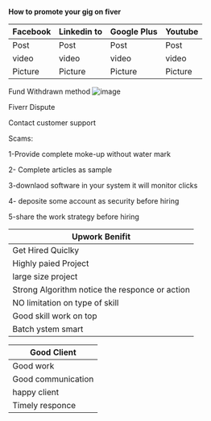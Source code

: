 **How to promote your gig on fiver**
<table>
    <thead>
      <tr>
        <th>Facebook</th>
        <th>Linkedin to</th>
        <th>Google Plus</th>
        <th>Youtube</th>
      </tr>
    </thead>
    <tbody>
        <tr>
            <td>Post</td>
            <td>Post</td>
            <td>Post</td>
            <td>Post</td>          
        </tr>
        <tr>
            <td>video</td>
            <td>video</td>
            <td>video</td>
            <td>video</td>
       </tr>
        <tr>
            <td>Picture</td>  
            <td>Picture</td>          
            <td>Picture</td>          
            <td>Picture</td>          
       </tr>
    </tbody>
  </table>


Fund Withdrawn method
![image](https://github.com/princit/FreeLancing/assets/29123911/804a1e6c-d473-41f1-99a0-4c1287e560d0)

Fiverr Dispute

Contact customer support

Scams:

1-Provide complete moke-up without water mark

2- Complete articles as sample

3-downlaod software in your system it will monitor clicks

4- deposite some account as security before hiring

5-share the work strategy before hiring

<table>
    <thead>
      <tr>
        <th>Upwork Benifit</th>
      </tr>
    </thead>
    <tbody>
        <tr>
            <td>Get Hired Quiclky</td>         
        </tr>
        <tr>
            <td>Highly paied Project</td>
       </tr>
        <tr>
            <td>large size project</td>         
       </tr>
        <tr>
            <td>Strong Algorithm notice the responce or action </td>         
       </tr>       
        <tr>
            <td>NO limitation on type of skill </td>         
       </tr>
        <tr>
            <td>Good skill work on top </td>         
       </tr>
        <tr>
            <td>Batch ystem smart</td>         
       </tr>
    </tbody>
  </table>

<table>
    <thead>
      <tr>
        <th>Good Client</th>
      </tr>
    </thead>
    <tbody>
        <tr>
            <td>Good work</td>         
        </tr>
        <tr>
            <td>Good communication</td>
       </tr>
        <tr>
            <td>happy client</td>         
       </tr>
        <tr>
            <td>Timely responce </td>         
       </tr>       
    </tbody>
  </table>
